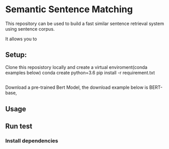 # Semantic Sentence Matching
This repository can be used to build a fast similar sentence retrieval system using sentence corpus.

It allows you to 

## Setup:
Clone this reposistory locally and create a virtual enviroment(conda examples below)
conda create python=3.6
pip install -r requirement.txt
##
Download a pre-trained Bert Model, the download example below is BERT-base, 

## Usage

## Run test


### Install dependencies

